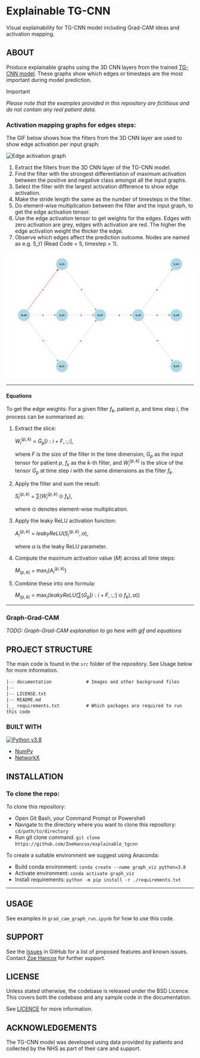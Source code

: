 # Explainable TG-CNN
Visual explainability for TG-CNN model including Grad-CAM ideas and activation mapping.


<!-- First train the model in `TGCNN_gradcam.ipynb` and then load your saved weights `hip_1999_to_one_year_advance_model1_CNN_layer` into the `grad_cam_graph_run.ipynb`. -->


## ABOUT


Produce explainable graphs using the 3D CNN layers from the trained [TG-CNN model](https://dl.acm.org/doi/10.1007/978-3-031-16564-1_34). These graphs show which edges or timesteps are the most important during model prediction.

> [!IMPORTANT]
> _Please note that the examples provided in this repository are fictitious and do not contain any real patient data._  



### Activation mapping graphs for edges steps:

The GIF below shows how the filters from the 3D CNN layer are used to show edge activation per input graph:

![Edge activation graph](documentation/edge_activation_graph.gif)

1. Extract the filters from the 3D CNN layer of the TG-CNN model.
2. Find the filter with the strongest differentiation of maximum activation between the positive and negative class amongst all the input graphs.
3. Select the filter with the largest activation difference to show edge activation.
4. Make the stride length the same as the number of timesteps in the filter.
5. Do element-wise multiplication between the filter and the input graph, to get the edge activation tensor.
6. Use the edge activation tensor to get weights for the edges. Edges with zero activation are grey, edges with activation are red. The higher the edge activation weight the thicker the edge.
7. Observe which edges affect the prediction outcome. Nodes are named as e.g. 5_t1 (Read Code = 5, timestep = 1).

![Edge activation graph plot from code](documentation/edge_activation_graph_output.png)




---
#### Equations

To get the edge weights: For a given filter $f_{k}$, patient $p$, and time step $i$, the process can be summarised as:

1. Extract the slice:

   $W_{i}^{(p, k)}$ = $G_{p}[i:i+F, :, :]$,
   
   
   where $F$ is the size of the filter in the time dimension, $G_{p}$ as the input tensor for patient $p$, $f_{k}$ as the $k$-th filter, and $W_{i}^{(p, k)}$ is the slice of the tensor $G_{p}$ at time step $i$ with the same dimensions as the filter $f_{k}$.

2. Apply the filter and sum the result:
   
   $S_{i}^{(p, k)}$ = $\sum (W_{i}^{(p, k)} \odot f_{k}),$

   where $\odot$ denotes element-wise multiplication.

3. Apply the leaky ReLU activation function:
   
   $A_{i}^{(p, k)}$ = $leaky ReLU(S_{i}^{(p, k)}, \alpha),$

    where $\alpha$ is the leaky ReLU parameter.

4. Compute the maximum activation value ($M$) across all time steps:
   
   $M_{(p, k)}$ = $\max_{i} (A_{i}^{(p, k)})$

5. Combine these into one formula:

    $M_{(p, k)}$ = $\max_{i} \left( leaky ReLU \left( \sum (G_{p}[i:i+F, :, :] \odot f_{k}), \alpha \right) \right)$


---

### Graph-Grad-CAM

_TODO: Graph-Grad-CAM explanation to go here with gif and equations_


## PROJECT STRUCTURE

The main code is found in the `src` folder of the repository. See Usage below for more information.

```
|-- documentation             # Images and other background files
|--
|-- LICENSE.txt
|-- README.md
|__ requirements.txt          # Which packages are required to run this code
```

### BUILT WITH
[![Python v3.8](https://img.shields.io/badge/python-v3.8-blue.svg)](https://www.python.org/downloads/release/python-380/)
- [NumPy](https://numpy.org/)
- [NetworkX](https://networkx.org/)

## INSTALLATION


### To clone the repo:

To clone this repository:
- Open Git Bash, your Command Prompt or Powershell
- Navigate to the directory where you want to clone this repository: `cd/path/to/directory`
- Run git clone command:
`git clone https://github.com/ZoeHancox/explainable_tgcnn`

To create a suitable environment we suggest using Anaconda:
- Build conda environment: `conda create --name graph_viz python=3.8`
- Activate environment: `conda activate graph_viz`
- Install requirements: `python -m pip install -r ./requirements.txt`

---



## USAGE

See examples in `grad_cam_graph_run.ipynb` for how to use this code.


<!-- ## ROADMAP

Features to come:

- [ ] Show edge activation using NetworkX Plotly
- [ ] Add a list of your own node names rather than using ints
- [ ] Rules so that only fully connected graphs can be input
- [ ] Show time step activation using NetworkX -->

## SUPPORT

See the [Issues](https://github.com/ZoeHancox/explaiable_tgcnn/issues) in GitHub for a list of proposed features and known issues. Contact [Zoe Hancox](mailto:Z.L.Hancox@Leeds.ac.uk) for further support. 


<!-- ## TESTING

Run tests by using `pytest test_graphs/test_calculations.py` in the top directory. -->

## LICENSE

Unless stated otherwise, the codebase is released under the BSD Licence. This covers both the codebase and any sample code in the documentation.

See [LICENCE](https://github.com/ZoeHancox/explainable_tgcnn/blob/main/LICENSE.txt) for more information.

## ACKNOWLEDGEMENTS

The TG-CNN model was developed using data provided by patients and collected by the NHS as part of their care and support. 